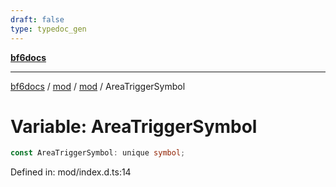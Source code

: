 ```yaml
---
draft: false
type: typedoc_gen
---
```


[**bf6docs**](../../../_index.md)

***

[bf6docs](../../../_index.md) / [mod](../../_index.md) / [mod](../_index.md) / AreaTriggerSymbol

# Variable: AreaTriggerSymbol

```ts
const AreaTriggerSymbol: unique symbol;
```

Defined in: mod/index.d.ts:14
